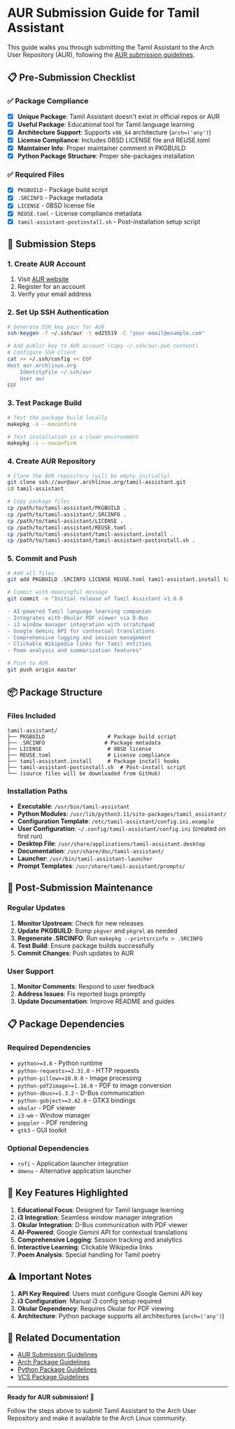 # AUR Submission Guide for Tamil Assistant

This guide walks you through submitting the Tamil Assistant to the Arch User Repository (AUR), following the [AUR submission guidelines](https://wiki.archlinux.org/title/AUR_submission_guidelines).

## 📋 Pre-Submission Checklist

### ✅ Package Compliance
- [x] **Unique Package**: Tamil Assistant doesn't exist in official repos or AUR
- [x] **Useful Package**: Educational tool for Tamil language learning
- [x] **Architecture Support**: Supports `x86_64` architecture (`arch=('any')`)
- [x] **License Compliance**: Includes 0BSD LICENSE file and REUSE.toml
- [x] **Maintainer Info**: Proper maintainer comment in PKGBUILD
- [x] **Python Package Structure**: Proper site-packages installation

### ✅ Required Files
- [x] `PKGBUILD` - Package build script
- [x] `.SRCINFO` - Package metadata
- [x] `LICENSE` - 0BSD license file
- [x] `REUSE.toml` - License compliance metadata
- [x] `tamil-assistant-postinstall.sh` - Post-installation setup script

## 🚀 Submission Steps

### 1. Create AUR Account
1. Visit [AUR website](https://aur.archlinux.org/)
2. Register for an account
3. Verify your email address

### 2. Set Up SSH Authentication
```bash
# Generate SSH key pair for AUR
ssh-keygen -f ~/.ssh/aur -t ed25519 -C "your-email@example.com"

# Add public key to AUR account (copy ~/.ssh/aur.pub content)
# Configure SSH client
cat >> ~/.ssh/config << EOF
Host aur.archlinux.org
    IdentityFile ~/.ssh/aur
    User aur
EOF
```

### 3. Test Package Build
```bash
# Test the package build locally
makepkg -s --noconfirm

# Test installation in a clean environment
makepkg -i --noconfirm
```

### 4. Create AUR Repository
```bash
# Clone the AUR repository (will be empty initially)
git clone ssh://aur@aur.archlinux.org/tamil-assistant.git
cd tamil-assistant

# Copy package files
cp /path/to/tamil-assistant/PKGBUILD .
cp /path/to/tamil-assistant/.SRCINFO .
cp /path/to/tamil-assistant/LICENSE .
cp /path/to/tamil-assistant/REUSE.toml .
cp /path/to/tamil-assistant/tamil-assistant.install .
cp /path/to/tamil-assistant/tamil-assistant-postinstall.sh .
```

### 5. Commit and Push
```bash
# Add all files
git add PKGBUILD .SRCINFO LICENSE REUSE.toml tamil-assistant.install tamil-assistant-postinstall.sh

# Commit with meaningful message
git commit -m "Initial release of Tamil Assistant v1.0.0

- AI-powered Tamil language learning companion
- Integrates with Okular PDF viewer via D-Bus
- i3 window manager integration with scratchpad
- Google Gemini API for contextual translations
- Comprehensive logging and session management
- Clickable Wikipedia links for Tamil entities
- Poem analysis and summarization features"

# Push to AUR
git push origin master
```

## 📦 Package Structure

### Files Included
```
tamil-assistant/
├── PKGBUILD                    # Package build script
├── .SRCINFO                   # Package metadata
├── LICENSE                     # 0BSD license
├── REUSE.toml                  # License compliance
├── tamil-assistant.install     # Package install hooks
├── tamil-assistant-postinstall.sh  # Post-install script
└── (source files will be downloaded from GitHub)
```

### Installation Paths
- **Executable**: `/usr/bin/tamil-assistant`
- **Python Modules**: `/usr/lib/python3.11/site-packages/tamil_assistant/`
- **Configuration Template**: `/etc/tamil-assistant/config.ini.example`
- **User Configuration**: `~/.config/tamil-assistant/config.ini` (created on first run)
- **Desktop File**: `/usr/share/applications/tamil-assistant.desktop`
- **Documentation**: `/usr/share/doc/tamil-assistant/`
- **Launcher**: `/usr/bin/tamil-assistant-launcher`
- **Prompt Templates**: `/usr/share/tamil-assistant/prompts/`

## 🔧 Post-Submission Maintenance

### Regular Updates
1. **Monitor Upstream**: Check for new releases
2. **Update PKGBUILD**: Bump `pkgver` and `pkgrel` as needed
3. **Regenerate .SRCINFO**: Run `makepkg --printsrcinfo > .SRCINFO`
4. **Test Build**: Ensure package builds successfully
5. **Commit Changes**: Push updates to AUR

### User Support
1. **Monitor Comments**: Respond to user feedback
2. **Address Issues**: Fix reported bugs promptly
3. **Update Documentation**: Improve README and guides

## 📋 Package Dependencies

### Required Dependencies
- `python>=3.8` - Python runtime
- `python-requests>=2.31.0` - HTTP requests
- `python-pillow>=10.0.0` - Image processing
- `python-pdf2image>=1.16.0` - PDF to image conversion
- `python-dbus>=1.3.2` - D-Bus communication
- `python-gobject>=3.42.0` - GTK3 bindings
- `okular` - PDF viewer
- `i3-wm` - Window manager
- `poppler` - PDF rendering
- `gtk3` - GUI toolkit

### Optional Dependencies
- `rofi` - Application launcher integration
- `dmenu` - Alternative application launcher

## 🎯 Key Features Highlighted

1. **Educational Focus**: Designed for Tamil language learning
2. **i3 Integration**: Seamless window manager integration
3. **Okular Integration**: D-Bus communication with PDF viewer
4. **AI-Powered**: Google Gemini API for contextual translations
5. **Comprehensive Logging**: Session tracking and analytics
6. **Interactive Learning**: Clickable Wikipedia links
7. **Poem Analysis**: Special handling for Tamil poetry

## ⚠️ Important Notes

1. **API Key Required**: Users must configure Google Gemini API key
2. **i3 Configuration**: Manual i3 config setup required
3. **Okular Dependency**: Requires Okular for PDF viewing
4. **Architecture**: Python package supports all architectures (`arch=('any')`)

## 🔗 Related Documentation

- [AUR Submission Guidelines](https://wiki.archlinux.org/title/AUR_submission_guidelines)
- [Arch Package Guidelines](https://wiki.archlinux.org/title/Arch_package_guidelines)
- [Python Package Guidelines](https://wiki.archlinux.org/title/Python_package_guidelines)
- [VCS Package Guidelines](https://wiki.archlinux.org/title/VCS_package_guidelines)

---

**Ready for AUR submission!** 🎉

Follow the steps above to submit Tamil Assistant to the Arch User Repository and make it available to the Arch Linux community.
